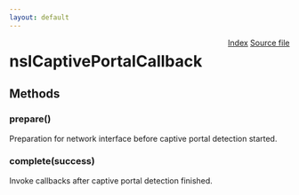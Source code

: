 ```yaml
---
layout: default
---
```

<div class='links' style='float:right'><a href="../index.html">Index</a>
<a href="http://dxr.mozilla.org/mozilla-central/source/toolkit/components/captivedetect/nsICaptivePortalDetector.idl">Source file</a>
</div>

# nsICaptivePortalCallback #

## Methods ##

### prepare() ###
  
Preparation for network interface before captive portal detection started.  
  

### complete(success) ###
  
Invoke callbacks after captive portal detection finished.  
  
